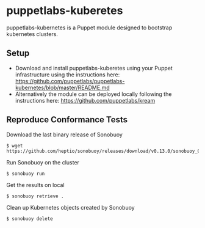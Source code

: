 # puppetlabs-kuberetes

puppetlabs-kubernetes is a Puppet module designed to bootstrap kubernetes clusters.

## Setup

- Download and install puppetlabs-kuberetes using your Puppet infrastructure using the instructions here: https://github.com/puppetlabs/puppetlabs-kubernetes/blob/master/README.md
- Alternatively the module can be deployed locally following the instructions here: https://github.com/puppetlabs/kream

## Reproduce Conformance Tests

Download the last binary release of Sonobuoy

```
$ wget https://github.com/heptio/sonobuoy/releases/download/v0.13.0/sonobuoy_0.13.0_linux_amd64.tar.gz
```

Run Sonobuoy on the cluster
```
$ sonobuoy run
```

Get the results on local
```
$ sonobuoy retrieve .
```

Clean up Kubernetes objects created by Sonobuoy
```
$ sonobuoy delete
```